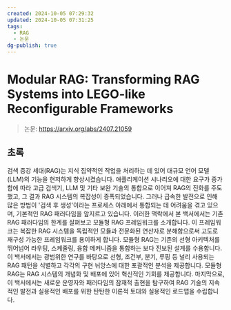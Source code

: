 ```yaml
---
created: 2024-10-05 07:29:32
updated: 2024-10-05 07:31:25
tags:
  - RAG
  - 논문
dg-publish: true
---
```


# Modular RAG: Transforming RAG Systems into LEGO-like Reconfigurable Frameworks

> 논문: https://arxiv.org/abs/2407.21059

## 초록

검색 증강 세대(RAG)는 지식 집약적인 작업을 처리하는 데 있어 대규모 언어 모델(LLM)의 기능을 현저하게 향상시켰습니다. 애플리케이션 시나리오에 대한 요구가 증가함에 따라 고급 검색기, LLM 및 기타 보완 기술의 통합으로 이어져 RAG의 진화를 주도했고, 그 결과 RAG 시스템의 복잡성이 증폭되었습니다. 그러나 급속한 발전으로 인해 많은 방법이 '검색 후 생성'이라는 프로세스 아래에서 통합되는 데 어려움을 겪고 있으며, 기본적인 RAG 패러다임을 앞지르고 있습니다. 이러한 맥락에서 본 백서에서는 기존 RAG 패러다임의 한계를 살펴보고 모듈형 RAG 프레임워크를 소개합니다. 이 프레임워크는 복잡한 RAG 시스템을 독립적인 모듈과 전문화된 연산자로 분해함으로써 고도로 재구성 가능한 프레임워크를 용이하게 합니다. 모듈형 RAG는 기존의 선형 아키텍처를 뛰어넘어 라우팅, 스케줄링, 융합 메커니즘을 통합하는 보다 진보된 설계를 수용합니다. 이 백서에서는 광범위한 연구를 바탕으로 선형, 조건부, 분기, 루핑 등 널리 사용되는 RAG 패턴을 식별하고 각각의 구현 뉘앙스에 대한 포괄적인 분석을 제공합니다. 모듈형 RAG는 RAG 시스템의 개념화 및 배포에 있어 혁신적인 기회를 제공합니다. 마지막으로, 이 백서에서는 새로운 운영자와 패러다임의 잠재적 출현을 탐구하여 RAG 기술의 지속적인 발전과 실용적인 배포를 위한 탄탄한 이론적 토대와 실용적인 로드맵을 수립합니다.